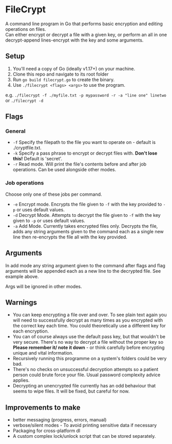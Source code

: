 # FileCrypt
A command line program in Go that performs basic encryption and editing operations on files.  
Can either encrypt or decrypt a file with a given key, or perform an all in one decrypt-append lines-encrypt with the key and some arguments.  

## Setup
1. You'll need a copy of Go (ideally v1.17+) on your machine.
2. Clone this repo and navigate to its root folder
3. Run `go build filecrypt.go` to create the binary.
4. Use `./filecrypt <flags> <args>` to use the program.

e.g. `./filecrypt -f ./myfile.txt -p mypassword -r -a "line one" linetwo`  
or `./filecrypt -d`

## Flags
### General
* `-f` Specify the filepath to the file you want to operate on - default is ./cryptfile.txt.
* `-k` Specify a pass phrase to encrypt or decrypt files with. **Don't lose this!** Default is 'secret'.
* `-r` Read mode. Will print the file's contents before and after job operations. Can be used alongside other modes.

### Job operations
Choose only one of these jobs per command.
* `-e` Encrypt mode. Encrypts the file given to `-f` with the key provided to `-p` or uses default values.
* `-d` Decrypt Mode. Attempts to decrypt the file given to `-f` with the key given to `-p` or uses default values.
* `-a` Add Mode. Currently takes encrypted files only. Decrypts the file, adds any string arguments given to the command each as a single new line then re-encrypts the file all with the key provided.

## Arguments
In add mode any string argument given to the command after flags and flag arguments will be appended each as a new line to the decrypted file. See example above.

Args will be ignored in other modes.

## Warnings
- You can keep encrypting a file over and over. To see plain text again you will need to successfully decrypt as many times as you encrypted with the correct key each time. You could theoretically use a different key for each encryption.
- You can of course always use the default pass key, but that wouldn't be very secure. There's no way to decrypt a file without the proper key so **Please remember it/ note it down** - or think carefully before encrypting unique and vital information.
- Recursively running this programme on a system's folders could be very bad.
- There's no checks on unsuccessful decryption attempts so a patient person could brute force your file. Usual password complexity advice applies.
- Decrypting an unencrypted file currently has an odd behaviour that seems to wipe files. It will be fixed, but careful for now.

## Improvements to make
- better messaging (progress, errors, manual)
- verbose/silent modes - To avoid printing sensitive data if necessary
- Packaging for cross-platform dl
- A custom complex lock/unlock script that can be stored separately.
